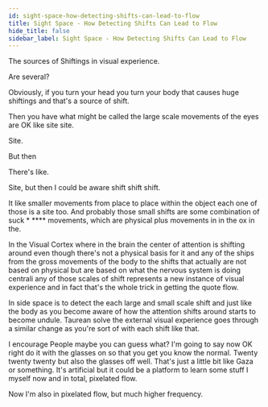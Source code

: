 ```yaml
---
id: sight-space-how-detecting-shifts-can-lead-to-flow
title: Sight Space - How Detecting Shifts Can Lead to Flow
hide_title: false
sidebar_label: Sight Space - How Detecting Shifts Can Lead to Flow
---
```

The sources of Shiftings in visual experience.

Are several?

Obviously, if you turn your head you turn your body that causes huge shiftings and that's a source of shift.

Then you have what might be called the large scale movements of the eyes are OK like site site.

Site.

But then

There's like.

Site, but then I could be aware shift shift shift.

It like smaller movements from place to place within the object each one of those is a site too. And probably those small shifts are some combination of suck * **** movements, which are physical plus movements in in the ox in the.

In the Visual Cortex where in the brain the center of attention is shifting around even though there's not a physical basis for it and any of the ships from the gross movements of the body to the shifts that actually are not based on physical but are based on what the nervous system is doing centrali any of those scales of shift represents a new instance of visual experience and in fact that's the whole trick in getting the quote flow.

In side space is to detect the each large and small scale shift and just like the body as you become aware of how the attention shifts around starts to become undule. Taurean solve the external visual experience goes through a similar change as you're sort of with each shift like that.

I encourage People maybe you can guess what? I'm going to say now OK right do it with the glasses on so that you get you know the normal. Twenty twenty twenty but also the glasses off well. That's just a little bit like Gaza or something. It's artificial but it could be a platform to learn some stuff I myself now and in total, pixelated flow.

Now I'm also in pixelated flow, but much higher frequency.

